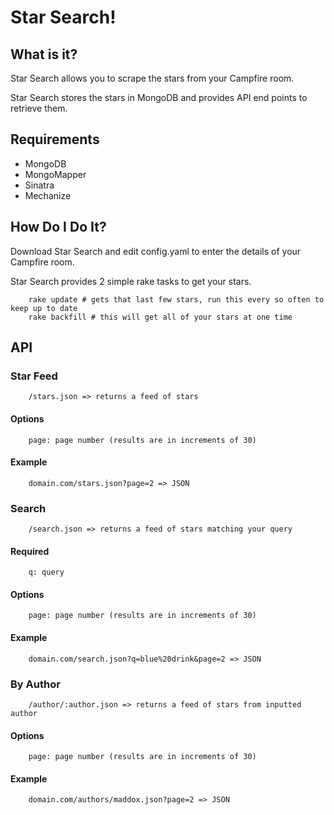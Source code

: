 # Star Search!

## What is it?

Star Search allows you to scrape the stars from your Campfire room.

Star Search stores the stars in MongoDB and provides API end points to retrieve them.

## Requirements

* MongoDB
* MongoMapper
* Sinatra
* Mechanize

## How Do I Do It?

Download Star Search and edit config.yaml to enter the details of your Campfire room.

Star Search provides 2 simple rake tasks to get your stars.

		rake update # gets that last few stars, run this every so often to keep up to date
		rake backfill # this will get all of your stars at one time

## API

### Star Feed
		/stars.json => returns a feed of stars

#### Options
		page: page number (results are in increments of 30)		

#### Example
		domain.com/stars.json?page=2 => JSON
		
### Search
		/search.json => returns a feed of stars matching your query

#### Required
		q: query

#### Options
		page: page number (results are in increments of 30)		

#### Example
		domain.com/search.json?q=blue%20drink&page=2 => JSON

### By Author
		/author/:author.json => returns a feed of stars from inputted author

#### Options
		page: page number (results are in increments of 30)		

#### Example
		domain.com/authors/maddox.json?page=2 => JSON

		
		
		
		
		
		
		